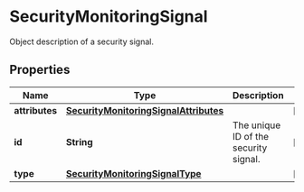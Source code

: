 

# SecurityMonitoringSignal

Object description of a security signal.
## Properties

Name | Type | Description | Notes
------------ | ------------- | ------------- | -------------
**attributes** | [**SecurityMonitoringSignalAttributes**](SecurityMonitoringSignalAttributes.md) |  |  [optional]
**id** | **String** | The unique ID of the security signal. |  [optional]
**type** | [**SecurityMonitoringSignalType**](SecurityMonitoringSignalType.md) |  |  [optional]



